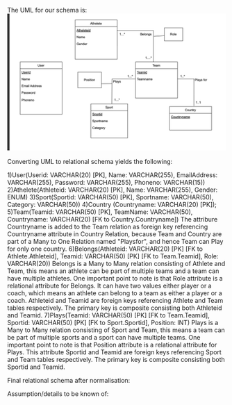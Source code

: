 The UML for our schema is: 
![Alt text](images/UML.png)

Converting UML to relational schema yields the following:

1)User(Userid: VARCHAR(20) [PK], Name: VARCHAR(255), EmailAddress: VARCHAR(255), Password: VARCHAR(255), Phoneno: VARCHAR(15))
2)Athelete(Athleteid: VARCHAR(20) [PK], Name: VARCHAR(255), Gender: ENUM)
3)Sport(Sportid: VARCHAR(50) [PK], Sportname: VARCHAR(50), Category: VARCHAR(50))
4)Country (Countryname: VARCHAR(20) [PK]);
5)Team(Teamid: VARCHAR(50) [PK], TeamName: VARCHAR(50), Countryname: VARCHAR(20) [FK to Country.Countryname])
The attribure Countryname is added to the Team relation as foreign key referencing Countryname attribute in Country Relation, because Team and Country are part of a Many to One Relation named "Playsfor", and hence Team can Play for only one country.
6)Belongs(Athleteid: VARCHAR(20) [PK] [FK to Athlete.Athleteid], Teamid: VARCHAR(50) [PK] [FK to Team.Teamid], Role: VARCHAR(20))
Belongs is a Many to Many relation consisting of Athlete and Team, this means an athlete can be part of multiple teams and a team can have multiple athletes. One important point to note is that Role attribute is a relational attribute for Belongs.
It can have two values either player or a coach, which means an athlete can belong to a team as either a player or a coach.
Athleteid and Teamid are foreign keys referencing Athlete and Team tables respectively.
The primary key is composite consisting both Athleteid and Teamid.
7)Plays(Teamid: VARCHAR(50) [PK] [FK to Team.Teamid], Sportid: VARCHAR(50) [PK] [FK to Sport.Sportid], Position: INT)
Plays is a Many to Many relation consisting of Sport and Team, this means a team can be part of multiple sports and a sport can have multiple teams. One important point to note is that Position attribute is a relational attribute for Plays. This attribute
Sportid and Teamid are foreign keys referencing Sport and Team tables respectively.
The primary key is composite consisting both Sportid and Teamid.

Final relational schema after normalisation:

Assumption/details to be known of:
